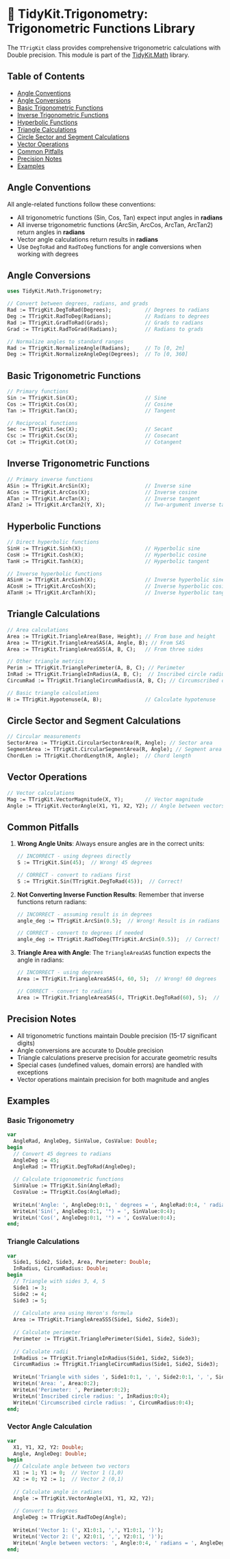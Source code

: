 # 📐 TidyKit.Trigonometry: Trigonometric Functions Library

The `TTrigKit` class provides comprehensive trigonometric calculations with Double precision. This module is part of the [TidyKit.Math](TidyKit.Math.md) library.

## Table of Contents
- [Angle Conventions](#angle-conventions)
- [Angle Conversions](#angle-conversions)
- [Basic Trigonometric Functions](#basic-trigonometric-functions)
- [Inverse Trigonometric Functions](#inverse-trigonometric-functions)
- [Hyperbolic Functions](#hyperbolic-functions)
- [Triangle Calculations](#triangle-calculations)
- [Circle Sector and Segment Calculations](#circle-sector-and-segment-calculations)
- [Vector Operations](#vector-operations)
- [Common Pitfalls](#common-pitfalls)
- [Precision Notes](#precision-notes)
- [Examples](#examples)

## Angle Conventions

All angle-related functions follow these conventions:

- All trigonometric functions (Sin, Cos, Tan) expect input angles in **radians**
- All inverse trigonometric functions (ArcSin, ArcCos, ArcTan, ArcTan2) return angles in **radians**
- Vector angle calculations return results in **radians**
- Use `DegToRad` and `RadToDeg` functions for angle conversions when working with degrees

## Angle Conversions

```pascal
uses TidyKit.Math.Trigonometry;

// Convert between degrees, radians, and grads
Rad := TTrigKit.DegToRad(Degrees);           // Degrees to radians
Deg := TTrigKit.RadToDeg(Radians);           // Radians to degrees
Rad := TTrigKit.GradToRad(Grads);            // Grads to radians
Grad := TTrigKit.RadToGrad(Radians);         // Radians to grads

// Normalize angles to standard ranges
Rad := TTrigKit.NormalizeAngle(Radians);     // To [0, 2π]
Deg := TTrigKit.NormalizeAngleDeg(Degrees);  // To [0, 360]
```

## Basic Trigonometric Functions

```pascal
// Primary functions
Sin := TTrigKit.Sin(X);                      // Sine
Cos := TTrigKit.Cos(X);                      // Cosine
Tan := TTrigKit.Tan(X);                      // Tangent

// Reciprocal functions
Sec := TTrigKit.Sec(X);                      // Secant
Csc := TTrigKit.Csc(X);                      // Cosecant
Cot := TTrigKit.Cot(X);                      // Cotangent
```

## Inverse Trigonometric Functions

```pascal
// Primary inverse functions
ASin := TTrigKit.ArcSin(X);                  // Inverse sine
ACos := TTrigKit.ArcCos(X);                  // Inverse cosine
ATan := TTrigKit.ArcTan(X);                  // Inverse tangent
ATan2 := TTrigKit.ArcTan2(Y, X);             // Two-argument inverse tangent
```

## Hyperbolic Functions

```pascal
// Direct hyperbolic functions
SinH := TTrigKit.Sinh(X);                    // Hyperbolic sine
CosH := TTrigKit.Cosh(X);                    // Hyperbolic cosine
TanH := TTrigKit.Tanh(X);                    // Hyperbolic tangent

// Inverse hyperbolic functions
ASinH := TTrigKit.ArcSinh(X);                // Inverse hyperbolic sine
ACosH := TTrigKit.ArcCosh(X);                // Inverse hyperbolic cosine
ATanH := TTrigKit.ArcTanh(X);                // Inverse hyperbolic tangent
```

## Triangle Calculations

```pascal
// Area calculations
Area := TTrigKit.TriangleArea(Base, Height); // From base and height
Area := TTrigKit.TriangleAreaSAS(A, Angle, B); // From SAS
Area := TTrigKit.TriangleAreaSSS(A, B, C);   // From three sides

// Other triangle metrics
Perim := TTrigKit.TrianglePerimeter(A, B, C); // Perimeter
InRad := TTrigKit.TriangleInRadius(A, B, C);  // Inscribed circle radius
CircumRad := TTrigKit.TriangleCircumRadius(A, B, C); // Circumscribed circle radius

// Basic triangle calculations
H := TTrigKit.Hypotenuse(A, B);              // Calculate hypotenuse
```

## Circle Sector and Segment Calculations

```pascal
// Circular measurements
SectorArea := TTrigKit.CircularSectorArea(R, Angle); // Sector area
SegmentArea := TTrigKit.CircularSegmentArea(R, Angle); // Segment area
ChordLen := TTrigKit.ChordLength(R, Angle);  // Chord length
```

## Vector Operations

```pascal
// Vector calculations
Mag := TTrigKit.VectorMagnitude(X, Y);       // Vector magnitude
Angle := TTrigKit.VectorAngle(X1, Y1, X2, Y2); // Angle between vectors
```

## Common Pitfalls

1. **Wrong Angle Units**: Always ensure angles are in the correct units:
   ```pascal
   // INCORRECT - using degrees directly
   S := TTrigKit.Sin(45);  // Wrong! 45 degrees
   
   // CORRECT - convert to radians first
   S := TTrigKit.Sin(TTrigKit.DegToRad(45));  // Correct!
   ```

2. **Not Converting Inverse Function Results**: Remember that inverse functions return radians:
   ```pascal
   // INCORRECT - assuming result is in degrees
   angle_deg := TTrigKit.ArcSin(0.5);  // Wrong! Result is in radians
   
   // CORRECT - convert to degrees if needed
   angle_deg := TTrigKit.RadToDeg(TTrigKit.ArcSin(0.5));  // Correct!
   ```

3. **Triangle Area with Angle**: The `TriangleAreaSAS` function expects the angle in radians:
   ```pascal
   // INCORRECT - using degrees
   Area := TTrigKit.TriangleAreaSAS(4, 60, 5);  // Wrong! 60 degrees
   
   // CORRECT - convert to radians
   Area := TTrigKit.TriangleAreaSAS(4, TTrigKit.DegToRad(60), 5);  // Correct!
   ```

## Precision Notes

- All trigonometric functions maintain Double precision (15-17 significant digits)
- Angle conversions are accurate to Double precision
- Triangle calculations preserve precision for accurate geometric results
- Special cases (undefined values, domain errors) are handled with exceptions
- Vector operations maintain precision for both magnitude and angles

## Examples

### Basic Trigonometry

```pascal
var
  AngleRad, AngleDeg, SinValue, CosValue: Double;
begin
  // Convert 45 degrees to radians
  AngleDeg := 45;
  AngleRad := TTrigKit.DegToRad(AngleDeg);
  
  // Calculate trigonometric functions
  SinValue := TTrigKit.Sin(AngleRad);
  CosValue := TTrigKit.Cos(AngleRad);
  
  WriteLn('Angle: ', AngleDeg:0:1, ' degrees = ', AngleRad:0:4, ' radians');
  WriteLn('Sin(', AngleDeg:0:1, '°) = ', SinValue:0:4);
  WriteLn('Cos(', AngleDeg:0:1, '°) = ', CosValue:0:4);
end;
```

### Triangle Calculations

```pascal
var
  Side1, Side2, Side3, Area, Perimeter: Double;
  InRadius, CircumRadius: Double;
begin
  // Triangle with sides 3, 4, 5
  Side1 := 3;
  Side2 := 4;
  Side3 := 5;
  
  // Calculate area using Heron's formula
  Area := TTrigKit.TriangleAreaSSS(Side1, Side2, Side3);
  
  // Calculate perimeter
  Perimeter := TTrigKit.TrianglePerimeter(Side1, Side2, Side3);
  
  // Calculate radii
  InRadius := TTrigKit.TriangleInRadius(Side1, Side2, Side3);
  CircumRadius := TTrigKit.TriangleCircumRadius(Side1, Side2, Side3);
  
  WriteLn('Triangle with sides ', Side1:0:1, ', ', Side2:0:1, ', ', Side3:0:1);
  WriteLn('Area: ', Area:0:2);
  WriteLn('Perimeter: ', Perimeter:0:2);
  WriteLn('Inscribed circle radius: ', InRadius:0:4);
  WriteLn('Circumscribed circle radius: ', CircumRadius:0:4);
end;
```

### Vector Angle Calculation

```pascal
var
  X1, Y1, X2, Y2: Double;
  Angle, AngleDeg: Double;
begin
  // Calculate angle between two vectors
  X1 := 1; Y1 := 0;  // Vector 1 (1,0)
  X2 := 0; Y2 := 1;  // Vector 2 (0,1)
  
  // Calculate angle in radians
  Angle := TTrigKit.VectorAngle(X1, Y1, X2, Y2);
  
  // Convert to degrees
  AngleDeg := TTrigKit.RadToDeg(Angle);
  
  WriteLn('Vector 1: (', X1:0:1, ',', Y1:0:1, ')');
  WriteLn('Vector 2: (', X2:0:1, ',', Y2:0:1, ')');
  WriteLn('Angle between vectors: ', Angle:0:4, ' radians = ', AngleDeg:0:1, ' degrees');
end;
``` 